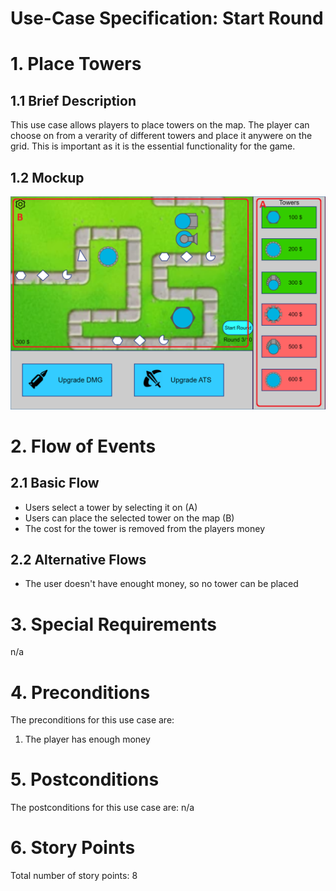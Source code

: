 # Use-Case Specification: Start Round

# 1. Place Towers

## 1.1 Brief Description
This use case allows players to place towers on the map.
The player can choose on from a verarity of different towers and place it anywere on the grid. 
This is important as it is the essential functionality for the game.

## 1.2 Mockup 
![Mockup place towers](../MockUps/Place_Towers.png)

# 2. Flow of Events

## 2.1 Basic Flow
- Users select a tower by selecting it on (A)
- Users can place the selected tower on the map (B)
- The cost for the tower is removed from the players money

## 2.2 Alternative Flows
- The user doesn't have enought money, so no tower can be placed

# 3. Special Requirements
n/a

# 4. Preconditions
The preconditions for this use case are:
1. The player has enough money

# 5. Postconditions
The postconditions for this use case are:
n/a

# 6. Story Points

Total number of story points: 8
